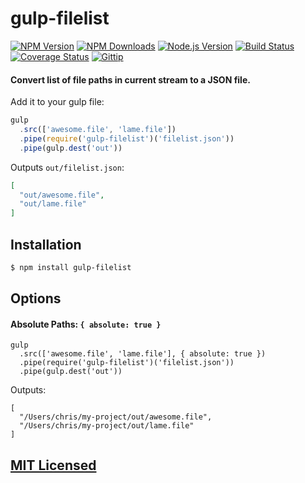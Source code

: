 # gulp-filelist

[![NPM Version](https://img.shields.io/npm/v/gulp-filelist.svg?style=flat)](https://www.npmjs.org/package/gulp-filelist)
[![NPM Downloads](https://img.shields.io/npm/dm/gulp-filelist.svg?style=flat)](https://www.npmjs.org/package/gulp-filelist)
[![Node.js Version](https://img.shields.io/badge/node.js->=_0.8-brightgreen.svg?style=flat)](http://nodejs.org/download/)
[![Build Status](http://img.shields.io/travis/cjroth/gulp-filelist.svg?style=flat)](https://travis-ci.org/cjroth/gulp-filelist)
[![Coverage Status](https://img.shields.io/coveralls/cjroth/gulp-filelist.svg?style=flat)](https://coveralls.io/r/cjroth/gulp-filelist)
[![Gittip](http://img.shields.io/gittip/cjroth.svg)](https://www.gittip.com/cjroth/)

#### Convert list of file paths in current stream to a JSON file.

Add it to your gulp file:

```js
gulp
  .src(['awesome.file', 'lame.file'])
  .pipe(require('gulp-filelist')('filelist.json'))
  .pipe(gulp.dest('out'))
```

Outputs `out/filelist.json`:

```json
[
  "out/awesome.file",
  "out/lame.file"
]
```

## Installation

```bash
$ npm install gulp-filelist
```

## Options

#### Absolute Paths: `{ absolute: true }`

```
gulp
  .src(['awesome.file', 'lame.file'], { absolute: true })
  .pipe(require('gulp-filelist')('filelist.json'))
  .pipe(gulp.dest('out'))
```
Outputs:
```
[
  "/Users/chris/my-project/out/awesome.file",
  "/Users/chris/my-project/out/lame.file"
]
```

## [MIT Licensed](LICENSE)